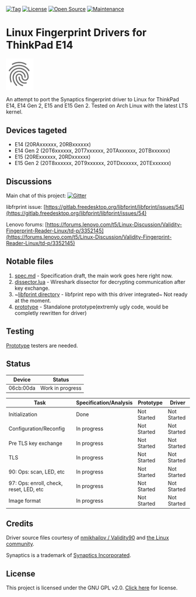 [![Tag](https://img.shields.io/github/v/tag/4f77616973/ThinkPad-E14-fingerprint?label=Version&style=flat-square)](https://github.com/4f77616973/ThinkPad-E14-fingerprint/tags)
[![License](https://img.shields.io/badge/License-GPLv2-purple?style=flat-square)](LICENSE)
[![Open Source](https://img.shields.io/badge/Open%20Source-Yes-blue?style=flat-square)](https://opensource.org/)
[![Maintenance](https://img.shields.io/badge/Maintained-Yes-success.svg?style=flat-square)](https://github.com/4f77616973/ThinkPad-E14-fingerprint/graphs/contributors)

# Linux Fingerprint Drivers for ThinkPad E14
<img src = "logo.png" alt = "fingerprint icon" width = "75dp">

An attempt to port the Synaptics fingerprint driver to Linux for ThinkPad E14, E14 Gen 2, E15 and E15 Gen 2. Tested on Arch Linux with the latest LTS kernel.

## Devices tageted
- E14 (20RAxxxxxx, 20RBxxxxxx)
- E14 Gen 2 (20T6xxxxxx, 20T7xxxxxx, 20TAxxxxxx, 20TBxxxxxx)
- E15 (20RExxxxxx, 20RDxxxxxx)
- E15 Gen 2 (20T8xxxxxx, 20T9xxxxxx, 20TDxxxxxx, 20TExxxxxx)

## Discussions

Main chat of this project: [![Gitter](https://img.shields.io/gitter/room/nwjs/nw.js.svg)](https://gitter.im/Validity90/Lobby?utm_source=share-link&utm_medium=link&utm_campaign=share-link)

libfrprint issue: [https://gitlab.freedesktop.org/libfprint/libfprint/issues/54](https://gitlab.freedesktop.org/libfprint/libfprint/issues/54)

Lenovo forums: [https://forums.lenovo.com/t5/Linux-Discussion/Validity-Fingerprint-Reader-Linux/td-p/3352145](https://forums.lenovo.com/t5/Linux-Discussion/Validity-Fingerprint-Reader-Linux/td-p/3352145)

## Notable files

1. [spec.md](spec.md) - Specification draft, the main work goes here right now.
2. [dissector.lua](dissector.lua) - Wireshark dissector for decrypting communication after key exchange.
3. ~[libfprint directory](libfprint) - libfprint repo with this driver integrated~ Not ready at the moment.
4. [prototype](prototype) - Standalone prototype(extremly ugly code, would be completly rewritten for driver)

## Testing

[Prototype](prototype) testers are needed.

## Status

|   Device  | Status |
|-----------|--------|
| 06cb:00da | Work in progress |

| 		      Task       			| Specification/Analysis  | Prototype   | Driver 	    |
|---------------------------|-------------------------|-------------|-------------|
| Initialization  		      | Done 					          | Not Started	 	    | Not Started |
| Configuration/Reconfig    | In progress 	          | Not Started | Not Started |
| Pre TLS key exchange 	    | In progress 				    | Not Started        | Not Started |
| TLS 			                | In progress 						        | Not Started  	    | Not Started |
| 90: Ops: scan, LED, etc| In progress  			      | Not Started  | Not Started |
| 97: Ops: enroll, check, reset, LED, etc| In progress  			      | Not Started  | Not Started |
| Image format  		        | In progress  			      | Not Started        | Not Started |

## Credits
Driver source files courtesy of [nmikhailov / Validity90](https://github.com/nmikhailov/Validity90) and [the Linux community](https://www.linux.org/).

Synaptics is a trademark of [Synaptics Incorporated](https://www.synaptics.com/).

## License
This project is licensed under the GNU GPL v2.0. [Click here](LICENSE) for license.
